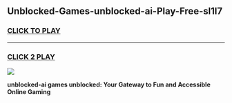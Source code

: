 
## Unblocked-Games-unblocked-ai-Play-Free-sl1l7
<h3>
<a href="https://premium76.site?title=unblocked-ai&ref=10A">CLICK TO PLAY</a></h3>
<hr>

<h3>
<a href="https://premium76.site?title=unblocked-ai&ref=10A">CLICK 2 PLAY</a>
  
</h3>

<a href="https://premium76.site?title=unblocked-ai&ref=10A"><img src="https://clearcache.store/games.png"></a>


**unblocked-ai games unblocked: Your Gateway to Fun and Accessible Online Gaming**
